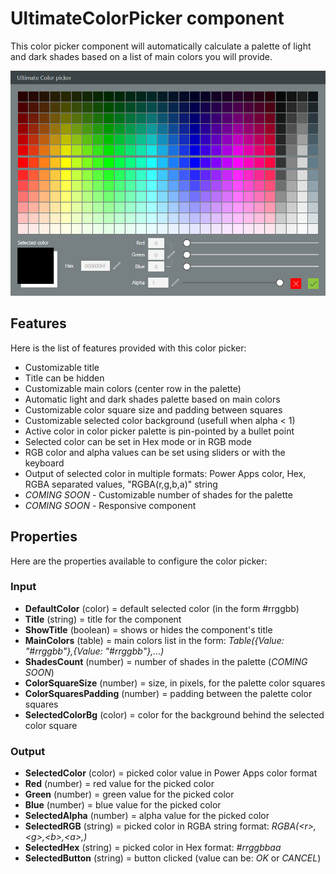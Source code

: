 # UltimateColorPicker component
This color picker component will automatically calculate a palette of light and dark shades based on a list of main colors you will provide.

![UltimateColorPicker](images/UltimateColorPicker.png)

## Features
Here is the list of features provided with this color picker:
- Customizable title
- Title can be hidden
- Customizable main colors (center row in the palette)
- Automatic light and dark shades palette based on main colors
- Customizable color square size and padding between squares
- Customizable selected color background (usefull when alpha < 1)
- Active color in color picker palette is pin-pointed by a bullet point
- Selected color can be set in Hex mode or in RGB mode
- RGB color and alpha values can be set using sliders or with the keyboard
- Output of selected color in multiple formats: Power Apps color, Hex, RGBA separated values, "RGBA(r,g,b,a)" string
- *COMING SOON* - Customizable number of shades for the palette
- *COMING SOON* - Responsive component

## Properties
Here are the properties available to configure the color picker:
### Input
- **DefaultColor** (color) = default selected color (in the form #rrggbb)
- **Title** (string) = title for the component
- **ShowTitle** (boolean) = shows or hides the component's title
- **MainColors** (table) = main colors list in the form: *Table({Value: "#rrggbb"},{Value: "#rrggbb"},...)*
- **ShadesCount** (number) = number of shades in the palette (*COMING SOON*)
- **ColorSquareSize** (number) = size, in pixels, for the palette color squares
- **ColorSquaresPadding** (number) = padding between the palette color squares
- **SelectedColorBg** (color) = color for the background behind the selected color square
### Output
- **SelectedColor** (color) = picked color value in Power Apps color format
- **Red** (number) = red value for the picked color
- **Green** (number) = green value for the picked color
- **Blue** (number) = blue value for the picked color
- **SelectedAlpha** (number) = alpha value for the picked color
- **SelectedRGB** (string) = picked color in RGBA string format: *RGBA(&lt;r&gt;,&lt;g&gt;,&lt;b&gt;,&lt;a&gt;,)*
- **SelectedHex** (string) = picked color in Hex format: *#rrggbbaa*
- **SelectedButton** (string) = button clicked (value can be: *OK* or *CANCEL*)